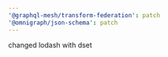 ```yaml
---
'@graphql-mesh/transform-federation': patch
'@omnigraph/json-schema': patch
---
```


changed lodash with dset
